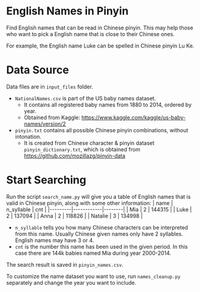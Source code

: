 # English Names in Pinyin
Find English names that can be read in Chinese pinyin. This may help those who want to pick a English name that is close to their Chinese ones.

For example, the English name Luke can be spelled in Chinese pinyin Lu Ke.

# Data Source
Data files are in ```input_files``` folder.
- ```NationalNames.csv``` is part of the US baby names dataset.
  - It contains all registered baby names from 1880 to 2014, ordered by year.
  - Obtained from Kaggle: https://www.kaggle.com/kaggle/us-baby-names/version/2
- ```pinyin.txt``` contains all possible Chinese pinyin combinations, without intonation.
  - It is created from Chinese character & pinyin dataset ```pinyin_dictionary.txt```, which is obtained from https://github.com/mozillazg/pinyin-data
  
# Start Searching
Run the script ```search_name.py``` will give you a table of English names that is valid in Chinese pinyin, along with some other information:
| name    | n_syllable | cnt    |
|---------|------------|--------|
| Mia     | 2          | 144315 |
| Luke    | 2          | 137094 |
| Anna    | 2          | 118826 |
| Natalie | 3          | 134998 |
- ```n_syllable``` tells you how many Chinese characters can be interpreted from this name. Usually Chinese given names only have 2 syllables. English names may have 3 or 4.
- ```cnt``` is the number this name has been used in the given period. In this case there are 144k babies named Mia during year 2000-2014.

The search result is saved in ```pinyin_names.csv```.

To customize the name dataset you want to use, run ```names_cleanup.py``` separately and change the year you want to include.
